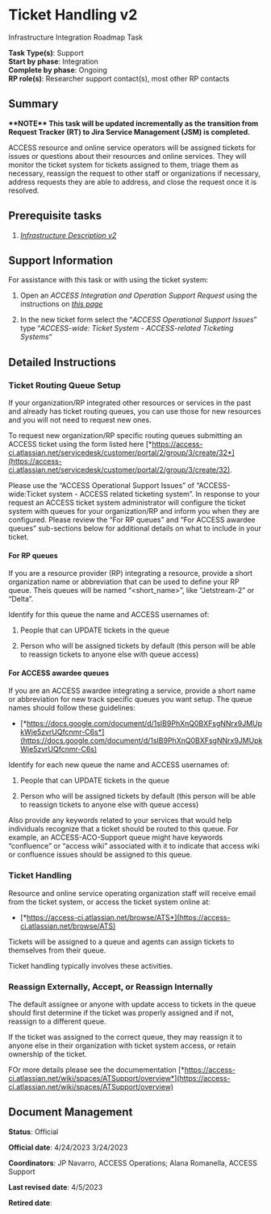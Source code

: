 # Ticket Handling v2

Infrastructure Integration Roadmap Task

**Task Type(s)**: Support  
**Start by phase**: Integration  
**Complete by phase**: Ongoing  
**RP role(s)**: Researcher support contact(s), most other RP contacts

## Summary

**\*\*NOTE\*\* This task will be updated incrementally as the transition from Request Tracker (RT) to Jira Service Management (JSM) is completed.**

ACCESS resource and online service operators will be assigned tickets for issues or questions about their resources and online services. They will monitor the ticket system for tickets assigned to them, triage them as necessary, reassign the request to other staff or organizations if necessary, address requests they are able to address, and close the request once it is resolved.

## Prerequisite tasks

1.  [*Infrastructure Description v2*](Infrastructure_Description_v2.md)

## Support Information

For assistance with this task or with using the ticket system:

1.  Open an *ACCESS Integration and Operation Support Request* using the instructions on [*this page*](https://operations.access-ci.org/help)

2.  In the new ticket form select the “*ACCESS Operational Support Issues*” type “*ACCESS-wide: Ticket System - ACCESS-related Ticketing Systems*“

## Detailed Instructions

### Ticket Routing Queue Setup

If your organization/RP integrated other resources or services in the past and already has ticket routing queues, you can use those for new resources and you will not need to request new ones.

To request new organization/RP specific routing queues submitting an ACCESS ticket using the form listed here [*https://access-ci.atlassian.net/servicedesk/customer/portal/2/group/3/create/32*](https://access-ci.atlassian.net/servicedesk/customer/portal/2/group/3/create/32).

Please use the “ACCESS Operational Support Issues” of “ACCESS-wide:Ticket system - ACCESS related ticketing system”. In response to your request an ACCESS ticket system administrator will configure the ticket system with queues for your organization/RP and inform you when they are configured. Please review the “For RP queues” and “For ACCESS awardee queues” sub-sections below for additional details on what to include in your ticket.

#### For RP queues

If you are a resource provider (RP) integrating a resource, provide a short organization name or abbreviation that can be used to define your RP queue. Theis queues will be named “\<short_name\>”, like “Jetstream-2” or “Delta”.

Identify for this queue the name and ACCESS usernames of:

1.  People that can UPDATE tickets in the queue

2.  Person who will be assigned tickets by default (this person will be able to reassign tickets to anyone else with queue access)

#### For ACCESS awardee queues

If you are an ACCESS awardee integrating a service, provide a short name or abbreviation for new track specific queues you want setup. The queue names should follow these guidelines:

- [*https://docs.google.com/document/d/1sIB9PhXnQ0BXFsgNNrx9JMUpkWje5zvrUQfcnmr-C6s*](https://docs.google.com/document/d/1sIB9PhXnQ0BXFsgNNrx9JMUpkWje5zvrUQfcnmr-C6s)

Identify for each new queue the name and ACCESS usernames of:

1.  People that can UPDATE tickets in the queue

2.  Person who will be assigned tickets by default (this person will be able to reassign tickets to anyone else with queue access)

Also provide any keywords related to your services that would help individuals recognize that a ticket should be routed to this queue. For example, an ACCESS-ACO-Support queue might have keywords “confluence” or “access wiki” associated with it to indicate that access wiki or confluence issues should be assigned to this queue.

### Ticket Handling

Resource and online service operating organization staff will receive email from the ticket system, or access the ticket system online at:

- [*https://access-ci.atlassian.net/browse/ATS*](https://access-ci.atlassian.net/browse/ATS)

Tickets will be assigned to a queue and agents can assign tickets to themselves from their queue.

Ticket handling typically involves these activities.

### Reassign Externally, Accept, or Reassign Internally

The default assignee or anyone with update access to tickets in the queue should first determine if the ticket was properly assigned and if not, reassign to a different queue.

If the ticket was assigned to the correct queue, they may reassign it to anyone else in their organization with ticket system access, or retain ownership of the ticket.

FOr more details please see the documementation [*https://access-ci.atlassian.net/wiki/spaces/ATSupport/overview*](https://access-ci.atlassian.net/wiki/spaces/ATSupport/overview)

## Document Management

**Status**: Official

**Official date**: 4/24/2023 3/24/2023

**Coordinators**: JP Navarro, ACCESS Operations; Alana Romanella, ACCESS Support

**Last revised date**: 4/5/2023

**Retired date**:
